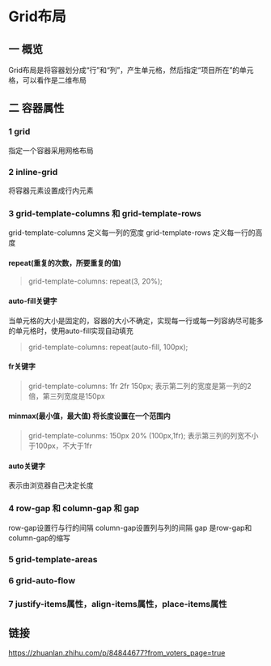 # Grid布局

## 一 概览
Grid布局是将容器划分成“行”和“列”，产生单元格，然后指定“项目所在”的单元格，可以看作是二维布局

## 二 容器属性

### 1  grid
指定一个容器采用网格布局

### 2  inline-grid
将容器元素设置成行内元素

### 3 grid-template-columns 和 grid-template-rows
grid-template-columns
定义每一列的宽度
grid-template-rows
定义每一行的高度

####  repeat(重复的次数，所要重复的值)
> grid-template-columns: repeat(3, 20%);

####  auto-fill关键字
当单元格的大小是固定的，容器的大小不确定，实现每一行或每一列容纳尽可能多的单元格时，使用auto-fill实现自动填充
>grid-template-columns: repeat(auto-fill, 100px);

#### fr关键字
> grid-template-columns: 1fr 2fr 150px;
表示第二列的宽度是第一列的2倍，第三列宽度是150px

#### minmax(最小值，最大值) 将长度设置在一个范围内

> grid-template-colunms: 150px 20% (100px,1fr);
表示第三列的列宽不小于100px，不大于1fr

#### auto关键字
表示由浏览器自己决定长度

### 4 row-gap 和 column-gap 和 gap
row-gap设置行与行的间隔
column-gap设置列与列的间隔
gap 是row-gap和column-gap的缩写

### 5 grid-template-areas

### 6 grid-auto-flow

### 7 justify-items属性，align-items属性，place-items属性

#### 

## 链接
https://zhuanlan.zhihu.com/p/84844677?from_voters_page=true

